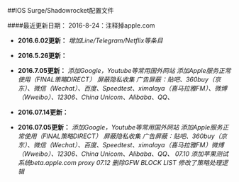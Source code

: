 ##IOS Surge/Shadowrocket配置文件

####最近更新日期：
2016-8-24：注释掉apple.com
- **2016.6.02更新：**
*增加Line/Telegram/Netflix等条目*
- **2016.5.26更新：**
- **2016.7.05更新：**
*添加Google，Youtube等常用国外网站*
*添加Apple服务正常使用（FINAL策略DIRECT）*
*屏蔽隐私收集*
*广告屏蔽：贴吧、360buy（京东）、微信（Wechat）、百度、Speedtest、ximalaya（喜马拉雅FM）、微博（Wweibo）、12306、China Unicom、Alibaba、QQ、*
- **2016.07.14更新：**

- **2016.07.05更新：** 
*添加Google，Youtube等常用国外网站*
*添加Apple服务正常使用（FINAL策略DIRECT）*
*屏蔽隐私收集*
*广告屏蔽：贴吧、360buy（京东）、微信（Wechat）、百度、Speedtest、ximalaya（喜马拉雅FM）微博（Wweibo）、12306、China Unicom、Alibaba、QQ、*
*07.10 添加苹果测试系统beta.apple.com proxy*
*07.12 删除GFW BLOCK LIST*
*修改了策略处理逻辑*
